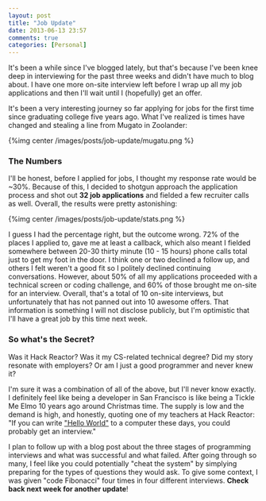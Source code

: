 ```yaml
---
layout: post
title: "Job Update"
date: 2013-06-13 23:57
comments: true
categories: [Personal]
---
```


It's been a while since I've blogged lately, but that's because I've been knee deep in interviewing for the past three weeks and didn't have much to blog about. I have one more on-site interview left before I wrap up all my job applications and then I'll wait until I (hopefully) get an offer.

It's been a very interesting journey so far applying for jobs for the first time since graduating college five years ago. What I've realized is times have changed and stealing a line from Mugato in Zoolander:

{%img center /images/posts/job-update/mugatu.png %}

### The Numbers

I'll be honest, before I applied for jobs, I thought my response rate would be ~30%. Because of this, I decided to shotgun approach the application process and shot out **32 job applications** and fielded a few recruiter calls as well. Overall, the results were pretty astonishing:

{%img center /images/posts/job-update/stats.png %}

I guess I had the percentage right, but the outcome wrong. 72% of the places I applied to, gave me at least a callback, which also meant I fielded somewhere between 20-30 thirty minute (10 - 15 hours) phone calls total just to get my foot in the door. I think one or two declined a follow up, and others I felt weren't a good fit so I politely declined continuing conversations. However, about 50% of all my applications proceeded with a technical screen or coding challenge, and 60% of those brought me on-site for an interview. Overall, that's a total of 10 on-site interviews, but unfortunately that has not panned out into 10 awesome offers. That information is something I will not disclose publicly, but I'm optimistic that I'll have a great job by this time next week.

### So what's the Secret?

Was it Hack Reactor? Was it my CS-related technical degree? Did my story resonate with employers? Or am I just a good programmer and never knew it?

I'm sure it was a combination of all of the above, but I'll never know exactly. I definitely feel like being a developer in San Francisco is like being a Tickle Me Elmo 10 years ago around Christmas time. The supply is low and the demand is high, and honestly, quoting one of my teachers at Hack Reactor: "If you can write ["Hello World"][helloWorld] to a computer these days, you could probably get an interview."

I plan to follow up with a blog post about the three stages of programming interviews and what was successful and what failed. After going through so many, I feel like you could potentially "cheat the system" by simplying preparing for the types of questions they would ask. To give some context, I was given "code Fibonacci" four times in four different interviews. **Check back next week for another update**!

[helloWorld]: https://en.wikipedia.org/wiki/Hello_world_program